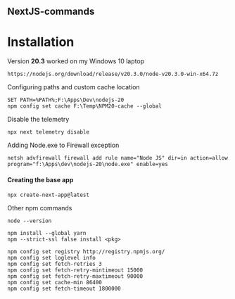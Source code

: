 ## NextJS-commands

# Installation

Version **20.3** worked on my Windows 10 laptop

`https://nodejs.org/download/release/v20.3.0/node-v20.3.0-win-x64.7z
`

Configuring paths and custom cache location

    SET PATH=%PATH%;F:\Apps\Dev\nodejs-20
    npm config set cache F:\Temp\NPM20-cache --global

Disable the telemetry

    npx next telemetry disable

Adding Node.exe to Firewall exception

    netsh advfirewall firewall add rule name="Node JS" dir=in action=allow program="f:\Apps\dev\nodejs-20\node.exe" enable=yes

#### Creating the base app
    npx create-next-app@latest


Other npm commands
```
node --version

npm install --global yarn
npm --strict-ssl false install <pkg>
```

```
npm config set registry http://registry.npmjs.org/
npm config set loglevel info
npm config set fetch-retries 3
npm config set fetch-retry-mintimeout 15000
npm config set fetch-retry-maxtimeout 90000
npm config set cache-min 86400
npm config set fetch-timeout 1800000

